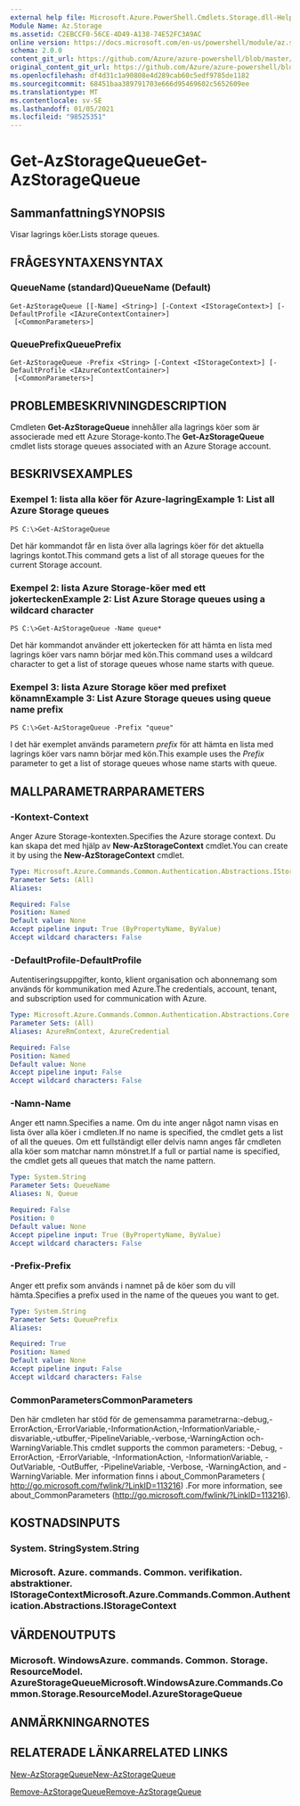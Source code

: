 ```yaml
---
external help file: Microsoft.Azure.PowerShell.Cmdlets.Storage.dll-Help.xml
Module Name: Az.Storage
ms.assetid: C2EBCCF0-56CE-4D49-A138-74E52FC3A9AC
online version: https://docs.microsoft.com/en-us/powershell/module/az.storage/get-azstoragequeue
schema: 2.0.0
content_git_url: https://github.com/Azure/azure-powershell/blob/master/src/Storage/Storage.Management/help/Get-AzStorageQueue.md
original_content_git_url: https://github.com/Azure/azure-powershell/blob/master/src/Storage/Storage.Management/help/Get-AzStorageQueue.md
ms.openlocfilehash: df4d31c1a90808e4d289cab60c5edf9785de1182
ms.sourcegitcommit: 68451baa389791703e666d95469602c5652609ee
ms.translationtype: MT
ms.contentlocale: sv-SE
ms.lasthandoff: 01/05/2021
ms.locfileid: "98525351"
---
```

# <span data-ttu-id="da736-101">Get-AzStorageQueue</span><span class="sxs-lookup"><span data-stu-id="da736-101">Get-AzStorageQueue</span></span>

## <span data-ttu-id="da736-102">Sammanfattning</span><span class="sxs-lookup"><span data-stu-id="da736-102">SYNOPSIS</span></span>
<span data-ttu-id="da736-103">Visar lagrings köer.</span><span class="sxs-lookup"><span data-stu-id="da736-103">Lists storage queues.</span></span>

## <span data-ttu-id="da736-104">FRÅGESYNTAXEN</span><span class="sxs-lookup"><span data-stu-id="da736-104">SYNTAX</span></span>

### <span data-ttu-id="da736-105">QueueName (standard)</span><span class="sxs-lookup"><span data-stu-id="da736-105">QueueName (Default)</span></span>
```
Get-AzStorageQueue [[-Name] <String>] [-Context <IStorageContext>] [-DefaultProfile <IAzureContextContainer>]
 [<CommonParameters>]
```

### <span data-ttu-id="da736-106">QueuePrefix</span><span class="sxs-lookup"><span data-stu-id="da736-106">QueuePrefix</span></span>
```
Get-AzStorageQueue -Prefix <String> [-Context <IStorageContext>] [-DefaultProfile <IAzureContextContainer>]
 [<CommonParameters>]
```

## <span data-ttu-id="da736-107">PROBLEMBESKRIVNING</span><span class="sxs-lookup"><span data-stu-id="da736-107">DESCRIPTION</span></span>
<span data-ttu-id="da736-108">Cmdleten **Get-AzStorageQueue** innehåller alla lagrings köer som är associerade med ett Azure Storage-konto.</span><span class="sxs-lookup"><span data-stu-id="da736-108">The **Get-AzStorageQueue** cmdlet lists storage queues associated with an Azure Storage account.</span></span>

## <span data-ttu-id="da736-109">BESKRIVS</span><span class="sxs-lookup"><span data-stu-id="da736-109">EXAMPLES</span></span>

### <span data-ttu-id="da736-110">Exempel 1: lista alla köer för Azure-lagring</span><span class="sxs-lookup"><span data-stu-id="da736-110">Example 1: List all Azure Storage queues</span></span>
```
PS C:\>Get-AzStorageQueue
```

<span data-ttu-id="da736-111">Det här kommandot får en lista över alla lagrings köer för det aktuella lagrings kontot.</span><span class="sxs-lookup"><span data-stu-id="da736-111">This command gets a list of all storage queues for the current Storage account.</span></span>

### <span data-ttu-id="da736-112">Exempel 2: lista Azure Storage-köer med ett jokertecken</span><span class="sxs-lookup"><span data-stu-id="da736-112">Example 2: List Azure Storage queues using a wildcard character</span></span>
```
PS C:\>Get-AzStorageQueue -Name queue*
```

<span data-ttu-id="da736-113">Det här kommandot använder ett jokertecken för att hämta en lista med lagrings köer vars namn börjar med kön.</span><span class="sxs-lookup"><span data-stu-id="da736-113">This command uses a wildcard character to get a list of storage queues whose name starts with queue.</span></span>

### <span data-ttu-id="da736-114">Exempel 3: lista Azure Storage köer med prefixet könamn</span><span class="sxs-lookup"><span data-stu-id="da736-114">Example 3: List Azure Storage queues using queue name prefix</span></span>
```
PS C:\>Get-AzStorageQueue -Prefix "queue"
```

<span data-ttu-id="da736-115">I det här exemplet används parametern *prefix* för att hämta en lista med lagrings köer vars namn börjar med kön.</span><span class="sxs-lookup"><span data-stu-id="da736-115">This example uses the *Prefix* parameter to get a list of storage queues whose name starts with queue.</span></span>

## <span data-ttu-id="da736-116">MALLPARAMETRAR</span><span class="sxs-lookup"><span data-stu-id="da736-116">PARAMETERS</span></span>

### <span data-ttu-id="da736-117">-Kontext</span><span class="sxs-lookup"><span data-stu-id="da736-117">-Context</span></span>
<span data-ttu-id="da736-118">Anger Azure Storage-kontexten.</span><span class="sxs-lookup"><span data-stu-id="da736-118">Specifies the Azure storage context.</span></span>
<span data-ttu-id="da736-119">Du kan skapa det med hjälp av **New-AzStorageContext** cmdlet.</span><span class="sxs-lookup"><span data-stu-id="da736-119">You can create it by using the **New-AzStorageContext** cmdlet.</span></span>

```yaml
Type: Microsoft.Azure.Commands.Common.Authentication.Abstractions.IStorageContext
Parameter Sets: (All)
Aliases:

Required: False
Position: Named
Default value: None
Accept pipeline input: True (ByPropertyName, ByValue)
Accept wildcard characters: False
```

### <span data-ttu-id="da736-120">-DefaultProfile</span><span class="sxs-lookup"><span data-stu-id="da736-120">-DefaultProfile</span></span>
<span data-ttu-id="da736-121">Autentiseringsuppgifter, konto, klient organisation och abonnemang som används för kommunikation med Azure.</span><span class="sxs-lookup"><span data-stu-id="da736-121">The credentials, account, tenant, and subscription used for communication with Azure.</span></span>

```yaml
Type: Microsoft.Azure.Commands.Common.Authentication.Abstractions.Core.IAzureContextContainer
Parameter Sets: (All)
Aliases: AzureRmContext, AzureCredential

Required: False
Position: Named
Default value: None
Accept pipeline input: False
Accept wildcard characters: False
```

### <span data-ttu-id="da736-122">-Namn</span><span class="sxs-lookup"><span data-stu-id="da736-122">-Name</span></span>
<span data-ttu-id="da736-123">Anger ett namn.</span><span class="sxs-lookup"><span data-stu-id="da736-123">Specifies a name.</span></span>
<span data-ttu-id="da736-124">Om du inte anger något namn visas en lista över alla köer i cmdleten.</span><span class="sxs-lookup"><span data-stu-id="da736-124">If no name is specified, the cmdlet gets a list of all the queues.</span></span>
<span data-ttu-id="da736-125">Om ett fullständigt eller delvis namn anges får cmdleten alla köer som matchar namn mönstret.</span><span class="sxs-lookup"><span data-stu-id="da736-125">If a full or partial name is specified, the cmdlet gets all queues that match the name pattern.</span></span>

```yaml
Type: System.String
Parameter Sets: QueueName
Aliases: N, Queue

Required: False
Position: 0
Default value: None
Accept pipeline input: True (ByPropertyName, ByValue)
Accept wildcard characters: False
```

### <span data-ttu-id="da736-126">-Prefix</span><span class="sxs-lookup"><span data-stu-id="da736-126">-Prefix</span></span>
<span data-ttu-id="da736-127">Anger ett prefix som används i namnet på de köer som du vill hämta.</span><span class="sxs-lookup"><span data-stu-id="da736-127">Specifies a prefix used in the name of the queues you want to get.</span></span>

```yaml
Type: System.String
Parameter Sets: QueuePrefix
Aliases:

Required: True
Position: Named
Default value: None
Accept pipeline input: False
Accept wildcard characters: False
```

### <span data-ttu-id="da736-128">CommonParameters</span><span class="sxs-lookup"><span data-stu-id="da736-128">CommonParameters</span></span>
<span data-ttu-id="da736-129">Den här cmdleten har stöd för de gemensamma parametrarna:-debug,-ErrorAction,-ErrorVariable,-InformationAction,-InformationVariable,-disvariable,-utbuffer,-PipelineVariable,-verbose,-WarningAction och-WarningVariable.</span><span class="sxs-lookup"><span data-stu-id="da736-129">This cmdlet supports the common parameters: -Debug, -ErrorAction, -ErrorVariable, -InformationAction, -InformationVariable, -OutVariable, -OutBuffer, -PipelineVariable, -Verbose, -WarningAction, and -WarningVariable.</span></span> <span data-ttu-id="da736-130">Mer information finns i about_CommonParameters ( http://go.microsoft.com/fwlink/?LinkID=113216) .</span><span class="sxs-lookup"><span data-stu-id="da736-130">For more information, see about_CommonParameters (http://go.microsoft.com/fwlink/?LinkID=113216).</span></span>

## <span data-ttu-id="da736-131">KOSTNADS</span><span class="sxs-lookup"><span data-stu-id="da736-131">INPUTS</span></span>

### <span data-ttu-id="da736-132">System. String</span><span class="sxs-lookup"><span data-stu-id="da736-132">System.String</span></span>

### <span data-ttu-id="da736-133">Microsoft. Azure. commands. Common. verifikation. abstraktioner. IStorageContext</span><span class="sxs-lookup"><span data-stu-id="da736-133">Microsoft.Azure.Commands.Common.Authentication.Abstractions.IStorageContext</span></span>

## <span data-ttu-id="da736-134">VÄRDEN</span><span class="sxs-lookup"><span data-stu-id="da736-134">OUTPUTS</span></span>

### <span data-ttu-id="da736-135">Microsoft. WindowsAzure. commands. Common. Storage. ResourceModel. AzureStorageQueue</span><span class="sxs-lookup"><span data-stu-id="da736-135">Microsoft.WindowsAzure.Commands.Common.Storage.ResourceModel.AzureStorageQueue</span></span>

## <span data-ttu-id="da736-136">ANMÄRKNINGAR</span><span class="sxs-lookup"><span data-stu-id="da736-136">NOTES</span></span>

## <span data-ttu-id="da736-137">RELATERADE LÄNKAR</span><span class="sxs-lookup"><span data-stu-id="da736-137">RELATED LINKS</span></span>

[<span data-ttu-id="da736-138">New-AzStorageQueue</span><span class="sxs-lookup"><span data-stu-id="da736-138">New-AzStorageQueue</span></span>](./New-AzStorageQueue.md)

[<span data-ttu-id="da736-139">Remove-AzStorageQueue</span><span class="sxs-lookup"><span data-stu-id="da736-139">Remove-AzStorageQueue</span></span>](./Remove-AzStorageQueue.md)


